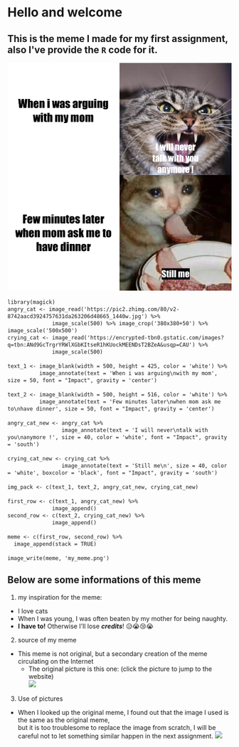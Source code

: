 # Hello and welcome

## This is the meme I made for my first assignment, also I've provide the `R` code for it.

![meme](my_meme.png)

```
library(magick)
angry_cat <- image_read('https://pic2.zhimg.com/80/v2-8742aacd3924757631da263206d48665_1440w.jpg') %>%
              image_scale(500) %>% image_crop('380x380+50') %>% image_scale('500x500')
crying_cat <- image_read('https://encrypted-tbn0.gstatic.com/images?q=tbn:ANd9GcTrgrYRWlXGbKItseR1hKUockMEENDsT2BZeA&usqp=CAU') %>%
              image_scale(500)

text_1 <- image_blank(width = 500, height = 425, color = 'white') %>%
          image_annotate(text = 'When i was arguing\nwith my mom', size = 50, font = "Impact", gravity = 'center')

text_2 <- image_blank(width = 500, height = 516, color = 'white') %>%
          image_annotate(text = 'Few minutes later\nwhen mom ask me to\nhave dinner', size = 50, font = "Impact", gravity = 'center')

angry_cat_new <- angry_cat %>%
                 image_annotate(text = 'I will never\ntalk with you\nanymore !', size = 40, color = 'white', font = "Impact", gravity = 'south')

crying_cat_new <- crying_cat %>%
                 image_annotate(text = 'Still me\n', size = 40, color = 'white', boxcolor = 'black', font = "Impact", gravity = 'south')

img_pack <- c(text_1, text_2, angry_cat_new, crying_cat_new)

first_row <- c(text_1, angry_cat_new) %>%
              image_append()
second_row <- c(text_2, crying_cat_new) %>%
              image_append()

meme <- c(first_row, second_row) %>%
  image_append(stack = TRUE)

image_write(meme, 'my_meme.png')

```


## Below are some informations of this meme

1. my inspiration for the meme:
- I love cats
- When I was young, I was often beaten by my mother for being naughty.
- **I have to!** Otherwise I'll lose ***credits***! 😥😭😢😭  

2. source of my meme
- This meme is not original, but a secondary creation of the meme circulating on the Internet
  - The original picture is this one: (click the picture to jump to the website)  
  [<img src="https://i.redd.it/qplfk2eowfd11.jpg" width="400">](https://www.reddit.com/r/memes/comments/93n2y5/moms_hits_and_call_for_dinner/)

3. Use of pictures
- When I looked up the original meme, I found out that the image I used is the same as the original meme,   
 but it is too troublesome to replace the image from scratch, I will be careful not to let something similar happen in the next assignment.
 ![](https://encrypted-tbn0.gstatic.com/images?q=tbn:ANd9GcT2ui-iGRyxyp-wWhCPgNTS1GHz8TJIKYtM1Q&usqp=CAU)
